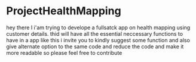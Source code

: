 # ProjectHealthMapping
hey there I i'am trying to develope a fullsatck app on health mapping using customer details. 
thid will have all the essential neccessary functions to have in a app like this 
i invite you to kindly suggest some function and also give alternate option to the same code 
and reduce the code and make it more readable so please feel free to contribute 
